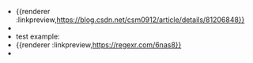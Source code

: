 - {{renderer :linkpreview,https://blog.csdn.net/csm0912/article/details/81206848}}
-
- test example:
- {{renderer :linkpreview,https://regexr.com/6nas8}}
-